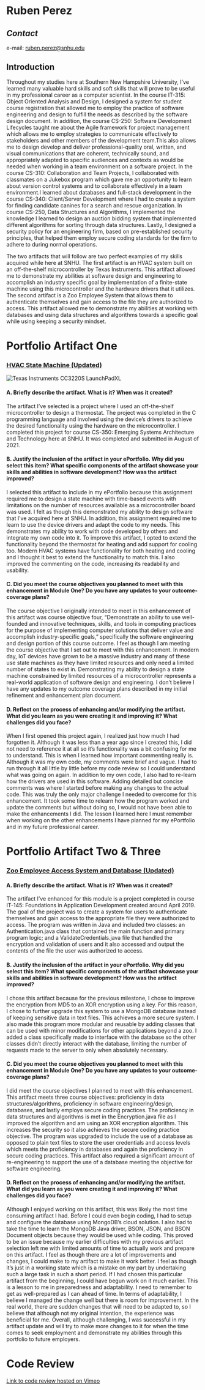 # Ruben Perez
## _Contact_

e-mail: [ruben.perez@snhu.edu](mailto:ruben.perez@snhu.edu)

## Introduction
Throughout my studies here at Southern New Hampshire University, I’ve learned many valuable hard skills and soft skills that will prove to be useful in my professional career as a computer scientist. In the course IT-315: Object Oriented Analysis and Design, I designed a system for student course registration that allowed me to employ the practice of software engineering and design to fulfill the needs as described by the software design document. In addition, the course CS-250: Software Development Lifecycles taught me about the Agile framework for project management which allows me to employ strategies to communicate effectively to stakeholders and other members of the development team.This also allows me to design develop and deliver professional-quality oral, written, and visual communications that are coherent, technically sound, and appropriately adapted to specific audiences and contexts as would be needed when working in a team environment on a software project. In the course CS-310: Collaboration and Team Projects, I collaborated with classmates on a Jukebox program which gave me an opportunity to learn about version control systems and to collaborate effectively in a team environment.I learned about databases and full-stack development in the course CS-340: Client/Server Development where I had to create a system for finding candidate canines for a search and rescue organization. In course CS-250, Data Structures and Algorithms, I implemented the knowledge I learned to design an auction bidding system that implemented different algorithms for sorting through data structures. Lastly, I designed a security policy for an engineering firm, based on pre-established security principles, that helped them employ secure coding standards for the firm to adhere to during normal operations.

The two artifacts that will follow are two perfect examples of my skills acquired while here at SNHU. The first artifact is an HVAC system built on an off-the-shelf microcontroller by Texas Instruments. This artifact allowed me to demonstrate my abilities at software design and engineering to accomplish an industry specific goal by implementation of a finite-state machine using this microcontroller and the hardware drivers that it utilizes. The second artifact is a Zoo Employee System that allows them to authenticate themselves and gain access to the file they are authorized to access. This artifact allowed me to demonstrate my abilities at working with databases and using data structures and algorithms towards a specific goal while using keeping a security mindset. 

# Portfolio Artifact One

### [HVAC State Machine (Updated)](https://github.com/perez-r/perez-r.github.io/tree/main/Artifact%20One/Updated)
<img src="Artifact%20One/TI-CC3220S-LAUNCHPADXL.jpeg" alt="Texas Instruments CC3220S LaunchPadXL">

#### A.	Briefly describe the artifact. What is it? When was it created?
The artifact I’ve selected is a project where I used an off-the-shelf microcontroller to design a thermostat. The project was completed in the C programming language and involved using the device’s drivers to achieve the desired functionality using the hardware on the microcontroller. I completed this project for course CS-350: Emerging Systems Architecture and Technology here at SNHU. It was completed and submitted in August of 2021. 

#### B.	Justify the inclusion of the artifact in your ePortfolio. Why did you select this item? What specific components of the artifact showcase your skills and abilities in software development? How was the artifact improved?
I selected this artifact to include in my ePortfolio because this assignment required me to design a state machine with time-based events with limitations on the number of resources available as a microcontroller board was used. I felt as though this demonstrated my ability to design software that I’ve acquired here at SNHU. In addition, this assignment required me to learn to use the device drivers and adapt the code to my needs. This demonstrates my ability to work with code developed by others and integrate my own code into it. To improve this artifact, I opted to extend the functionality beyond the thermostat for heating and add support for cooling too. Modern HVAC systems have functionality for both heating and cooling and I thought it best to extend the functionality to match this. I also improved the commenting on the code, increasing its readability and usability. 

#### C.	Did you meet the course objectives you planned to meet with this enhancement in Module One? Do you have any updates to your outcome-coverage plans?
The course objective I originally intended to meet in this enhancement of this artifact was course objective four, “Demonstrate an ability to use well-founded and innovative techniques, skills, and tools in computing practices for the purpose of implementing computer solutions that deliver value and accomplish industry-specific goals,” specifically the software engineering and design portion of this course outcome. I feel as though I am meeting the course objective that I set out to meet with this enhancement. In modern day, IoT devices have grown to be a massive industry and many of these use state machines as they have limited resources and only need a limited number of states to exist in. Demonstrating my ability to design a state machine constrained by limited resources of a microcontroller represents a real-world application of software design and engineering. I don’t believe I have any updates to my outcome coverage plans described in my initial refinement and enhancement plan document.  

#### D.	Reflect on the process of enhancing and/or modifying the artifact. What did you learn as you were creating it and improving it? What challenges did you face?
When I first opened this project again, I realized just how much I had forgotten it. Although it was less than a year ago since I created this, I did not need to reference it at all so it’s functionality was a bit confusing for me to understand. This is when I learned how important commenting really is. Although it was my own code, my comments were brief and vague. I had to run through it all little by little before my code review so I could understand what was going on again. In addition to my own code, I also had to re-learn how the drivers are used in this software. Adding detailed but concise comments was where I started before making any changes to the actual code. This was truly the only major challenge I needed to overcome for this enhancement. It took some time to relearn how the program worked and update the comments but without doing so, I would not have been able to make the enhancements I did. The lesson I learned here I must remember when working on the other enhancements I have planned for my ePortfolio and in my future professional career. 



# Portfolio Artifact Two & Three

### [Zoo Employee Access System and Database (Updated)](https://github.com/perez-r/perez-r.github.io/tree/main/Artifact%20Two%20and%20Three/Updated)

#### A. Briefly describe the artifact. What is it? When was it created?
The artifact I’ve enhanced for this module is a project completed in course IT-145: Foundations in Application Development created around April 2019. The goal of the project was to create a system for users to authenticate themselves and gain access to the appropriate file they were authorized to access. The program was written in Java and included two classes: an Authentication.java class that contained the main function and primary program logic; and a ValidateCredentials.java file that handled the encryption and validation of users and it also accessed and output the contents of the file the user was authorized to access. 

#### B. Justify the inclusion of the artifact in your ePortfolio. Why did you select this item? What specific components of the artifact showcase your skills and abilities in software development? How was the artifact improved?
I chose this artifact because for the previous milestone, I chose to improve the encryption from MD5 to an XOR encryption using a key. For this reason, I chose to further upgrade this system to use a MongoDB database instead of keeping sensitive data in text files. This achieves a more secure system. I also made this program more modular and reusable by adding classes that can be used with minor modifications for other applications beyond a zoo. I added a class specifically made to interface with the database so the other classes didn’t directly interact with the database, limiting the number of requests made to the server to only when absolutely necessary. 

#### C. Did you meet the course objectives you planned to meet with this enhancement in Module One? Do you have any updates to your outcome-coverage plans? 
I did meet the course objectives I planned to meet with this enhancement. This artifact meets three course objectives: proficiency in data structures/algorithms, proficiency in software engineering/design,  databases, and lastly employs secure coding practices. The proficiency in data structures and algorithms is met in the Encryption.java file as I improved the algorithm and am using an XOR encryption algorithm. This increases the security so it also achieves the secure coding practice objective. The program was upgraded to include the use of a database as opposed to plain text files to store the user credentials and access levels which meets the proficiency in databases and again the proficiency in secure coding practices. This artifact also required a significant amount of re-engineering to support the use of a database meeting the objective for software engineering.

#### D. Reflect on the process of enhancing and/or modifying the artifact. What did you learn as you were creating it and improving it? What challenges did you face?
Although I enjoyed working on this artifact, this was likely the most time consuming artifact I had. Before I could even begin coding, I had to setup and configure the database using MongoDB’s cloud solution. I also had to take the time to learn the MongoDB Java driver, BSON, JSON, and BSON Document objects because they would be used while coding. This proved to be an issue because my earlier difficulties with my previous artifact selection left me with limited amounts of time to actually work and prepare on this artifact. I feel as though there are a lot of improvements and changes, I could make to my artifact to make it work better. I feel as though it’s just in a working state which is a mistake on my part by undertaking such a large task in such a short period. If I had chosen this particular artifact from the beginning, I could have begun work on it much earlier. This is a lesson to me in preparedness and adaptability. I need to remember to get as well-prepared as I can ahead of time. In terms of adaptability, I believe I managed the change well but there is room for improvement. In the real world, there are sudden changes that will need to be adapted to, so I believe that although not my original intention, the experience was beneficial for me. Overall, although challenging, I was successful in my artifact update and will try to make more changes to it for when the time comes to seek employment and demonstrate my abilities through this portfolio to future employers. 



# Code Review

[Link to code review hosted on Vimeo](https://vimeo.com/700194015)
